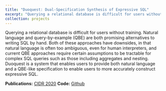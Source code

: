 ```yaml
---
title: "Duoquest: Dual-Specification Synthesis of Expressive SQL"
excerpt: "Querying a relational database is difficult for users without training. Natural language and query-by-example (QBE) are both promising alternatives to writing SQL by hand. Both of these approaches have downsides, in that natural language is often too ambiguous, even for human interpreters, and current QBE approaches require certain assumptions to be tractable for complex SQL queries such as those including aggregates and nesting. Duoquest is a system that enables users to provide both natural language and a QBE-like specification to enable users to more accurately construct expressive SQL."
collection: projects
---
```


Querying a relational database is difficult for users without training. Natural language and query-by-example (QBE) are both promising alternatives to writing SQL by hand. Both of these approaches have downsides, in that natural language is often too ambiguous, even for human interpreters, and current QBE approaches require certain assumptions to be tractable for complex SQL queries such as those including aggregates and nesting. Duoquest is a system that enables users to provide both natural language and a QBE-like specification to enable users to more accurately construct expressive SQL.

**Publications:** [CIDR 2020](/assets/files/duoquest_cidr2020.pdf)
**Code:** [Github](https://github.com/umich-dbgroup/duoquest)
